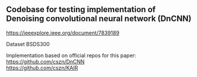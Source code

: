 ## Codebase for testing implementation of Denoising convolutional neural network (DnCNN)
   
https://ieeexplore.ieee.org/document/7839189

Dataset BSDS300

Implementation based on official repos for this paper:   
https://github.com/cszn/DnCNN   
https://github.com/cszn/KAIR
